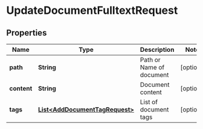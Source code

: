 

# UpdateDocumentFulltextRequest


## Properties

| Name | Type | Description | Notes |
|------------ | ------------- | ------------- | -------------|
|**path** | **String** | Path or Name of document |  [optional] |
|**content** | **String** | Document content |  [optional] |
|**tags** | [**List&lt;AddDocumentTagRequest&gt;**](AddDocumentTagRequest.md) | List of document tags |  [optional] |



